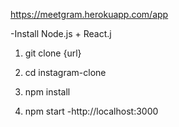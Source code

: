 https://meetgram.herokuapp.com/app

-Install Node.js + React.j

1. git clone {url}

2. cd instagram-clone

3. npm install

4. npm start
    -http://localhost:3000
